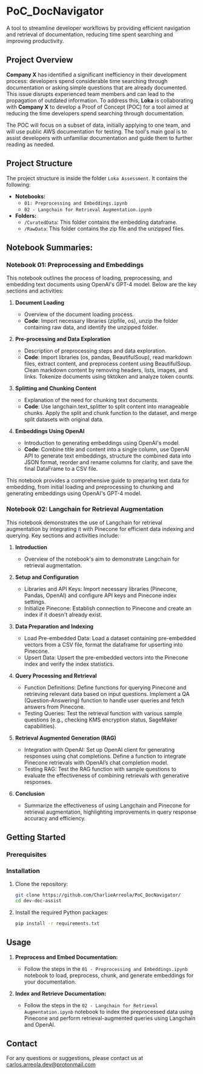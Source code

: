 # PoC_DocNavigator
A tool to streamline developer workflows by providing efficient navigation and retrieval of documentation, reducing time spent searching and improving productivity.

## Project Overview
**Company X** has identified a significant inefficiency in their development process: developers spend considerable time searching through documentation or asking simple questions that are already documented. This issue disrupts experienced team members and can lead to the propagation of outdated information. To address this, **Loka** is collaborating with **Company X** to develop a Proof of Concept (POC) for a tool aimed at reducing the time developers spend searching through documentation.

The POC will focus on a subset of data, initially applying to one team, and will use public AWS documentation for testing. The tool's main goal is to assist developers with unfamiliar documentation and guide them to further reading as needed.

## Project Structure
The project structure is inside the folder `Loka Assessment`. It contains the following:
- **Notebooks:** 
  - `01: Preprocessing and Embeddings.ipynb`
  - `02 - Langchain for Retrieval Augmentation.ipynb`
- **Folders:**
  - `/CuratedData`: This folder contains the embedding dataframe.
  - `/RawData`: This folder contains the zip file and the unzipped files.


## Notebook Summaries:
### Notebook 01: Preprocessing and Embeddings
This notebook outlines the process of loading, preprocessing, and embedding text documents using OpenAI's GPT-4 model. Below are the key sections and activities:
1. **Document Loading**
    - Overview of the document loading process.
    - **Code**: Import necessary libraries (zipfile, os), unzip the folder containing raw data, and identify the unzipped folder.

2. **Pre-processing and Data Exploration**
    - Description of preprocessing steps and data exploration.
    - **Code**: Import libraries (os, pandas, BeautifulSoup), read markdown files, extract content, and preprocess content using BeautifulSoup. Clean markdown content by removing headers, lists, images, and links. Tokenize documents using tiktoken and analyze token counts.

3. **Splitting and Chunking Content**
    - Explanation of the need for chunking text documents.
    - **Code**: Use langchain.text_splitter to split content into manageable chunks. Apply the split and chunk function to the dataset, and merge split datasets with original data.

4. **Embeddings Using OpenAI**
    - Introduction to generating embeddings using OpenAI's model.
    - **Code**: Combine title and content into a single column, use OpenAI API to generate text embeddings, structure the combined data into JSON format, reorder and rename columns for clarity, and save the final DataFrame to a CSV file.

This notebook provides a comprehensive guide to preparing text data for embedding, from initial loading and preprocessing to chunking and generating embeddings using OpenAI's GPT-4 model.

### Notebook 02: Langchain for Retrieval Augmentation

This notebook demonstrates the use of Langchain for retrieval augmentation by integrating it with Pinecone for efficient data indexing and querying. Key sections and activities include:

1. **Introduction**
    - Overview of the notebook's aim to demonstrate Langchain for retrieval augmentation.

2. **Setup and Configuration**
    - Libraries and API Keys: Import necessary libraries (Pinecone, Pandas, OpenAI) and configure API keys and Pinecone index settings.
    - Initialize Pinecone: Establish connection to Pinecone and create an index if it doesn't already exist.

3. **Data Preparation and Indexing**
    - Load Pre-embedded Data: Load a dataset containing pre-embedded vectors from a CSV file, format the dataframe for upserting into Pinecone.
    - Upsert Data: Upsert the pre-embedded vectors into the Pinecone index and verify the index statistics.

4. **Query Processing and Retrieval**
    - Function Definitions: Define functions for querying Pinecone and retrieving relevant data based on input questions. Implement a QA (Question-Answering) function to handle user queries and fetch answers from Pinecone.
    - Testing Queries: Test the retrieval function with various sample questions (e.g., checking KMS encryption status, SageMaker capabilities).

5. **Retrieval Augmented Generation (RAG)**
    - Integration with OpenAI: Set up OpenAI client for generating responses using chat completions. Define a function to integrate Pinecone retrievals with OpenAI’s chat completion model.
    - Testing RAG: Test the RAG function with sample questions to evaluate the effectiveness of combining retrievals with generative responses.

6. **Conclusion**
    - Summarize the effectiveness of using Langchain and Pinecone for retrieval augmentation, highlighting improvements in query response accuracy and efficiency.

## Getting Started

### Prerequisites


### Installation

1. Clone the repository:
    ```bash
    git clone https://github.com/CharlieArreola/PoC_DocNavigator/
    cd dev-doc-assist
    ```
2. Install the required Python packages:
   ```bash
   pip install -r requirements.txt

   ```
## Usage

1. **Preprocess and Embed Documentation:**
    - Follow the steps in the `01 - Preprocessing and Embeddings.ipynb` notebook to load, preprocess, chunk, and generate embeddings for your documentation.

2. **Index and Retrieve Documentation:**
    - Follow the steps in the `02 - Langchain for Retrieval Augmentation.ipynb` notebook to index the preprocessed data using Pinecone and perform retrieval-augmented queries using Langchain and OpenAI.

## Contact
For any questions or suggestions, please contact us at carlos.arreola.dev@protonmail.com

